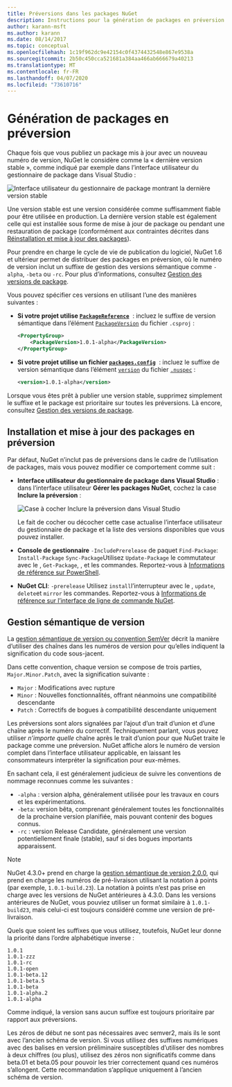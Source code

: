 ```yaml
---
title: Préversions dans les packages NuGet
description: Instructions pour la génération de packages en préversion
author: karann-msft
ms.author: karann
ms.date: 08/14/2017
ms.topic: conceptual
ms.openlocfilehash: 1c19f962dc9e42154c0f4374432548e867e9538a
ms.sourcegitcommit: 2b50c450cca521681a384aa466ab666679a40213
ms.translationtype: MT
ms.contentlocale: fr-FR
ms.lasthandoff: 04/07/2020
ms.locfileid: "73610716"
---
```

# <a name="building-pre-release-packages"></a>Génération de packages en préversion

Chaque fois que vous publiez un package mis à jour avec un nouveau numéro de version, NuGet le considère comme la « dernière version stable », comme indiqué par exemple dans l’interface utilisateur du gestionnaire de package dans Visual Studio :

![Interface utilisateur du gestionnaire de package montrant la dernière version stable](media/Prerelease_01-LatestStable.png)

Une version stable est une version considérée comme suffisamment fiable pour être utilisée en production. La dernière version stable est également celle qui est installée sous forme de mise à jour de package ou pendant une restauration de package (conformément aux contraintes décrites dans [Réinstallation et mise à jour des packages](../consume-packages/reinstalling-and-updating-packages.md)).

Pour prendre en charge le cycle de vie de publication du logiciel, NuGet 1.6 et ultérieur permet de distribuer des packages en préversion, où le numéro de version inclut un suffixe de gestion des versions sémantique comme `-alpha`, `-beta` ou `-rc`. Pour plus d’informations, consultez [Gestion des versions de package](../concepts/package-versioning.md#pre-release-versions).

Vous pouvez spécifier ces versions en utilisant l’une des manières suivantes :

- **Si votre projet utilise [`PackageReference`](../consume-packages/package-references-in-project-files.md)**  : incluez le suffixe de version sémantique dans l’élément [`PackageVersion`](/dotnet/core/tools/csproj.md#packageversion) du fichier `.csproj` :

    ```xml
    <PropertyGroup>
        <PackageVersion>1.0.1-alpha</PackageVersion>
    </PropertyGroup>
    ```

- **Si votre projet utilise un fichier [`packages.config`](../reference/packages-config.md)**  : incluez le suffixe de version sémantique dans l’élément [`version`](../reference/nuspec.md#version) du fichier [`.nuspec`](../reference/nuspec.md) :

    ```xml
    <version>1.0.1-alpha</version>
    ```

Lorsque vous êtes prêt à publier une version stable, supprimez simplement le suffixe et le package est prioritaire sur toutes les préversions. Là encore, consultez [Gestion des versions de package](../concepts/package-versioning.md#pre-release-versions).

## <a name="installing-and-updating-pre-release-packages"></a>Installation et mise à jour des packages en préversion

Par défaut, NuGet n’inclut pas de préversions dans le cadre de l’utilisation de packages, mais vous pouvez modifier ce comportement comme suit :

- **Interface utilisateur du gestionnaire de package dans Visual Studio** : dans l’interface utilisateur **Gérer les packages NuGet**, cochez la case **Inclure la préversion** :

    ![Case à cocher Inclure la préversion dans Visual Studio](media/Prerelease_02-CheckPrerelease.png)

    Le fait de cocher ou décocher cette case actualise l’interface utilisateur du gestionnaire de package et la liste des versions disponibles que vous pouvez installer.

- **Console de gestionnaire** `-IncludePrerelease` de paquet `Find-Package`: `Install-Package` `Sync-Package`Utilisez `Update-Package` le commutateur avec le , `Get-Package`, , et les commandes. Reportez-vous à [Informations de référence sur PowerShell](../reference/powershell-reference.md).

- **NuGet CLI**: `-prerelease` Utilisez `install`l’interrupteur avec le , `update`, `delete`et `mirror` les commandes. Reportez-vous à [Informations de référence sur l’interface de ligne de commande NuGet](../reference/nuget-exe-cli-reference.md).

## <a name="semantic-versioning"></a>Gestion sémantique de version

La [gestion sémantique de version ou convention SemVer](https://semver.org/spec/v1.0.0.html) décrit la manière d’utiliser des chaînes dans les numéros de version pour qu’elles indiquent la signification du code sous-jacent.

Dans cette convention, chaque version se compose de trois parties, `Major.Minor.Patch`, avec la signification suivante :

- `Major` : Modifications avec rupture
- `Minor` : Nouvelles fonctionnalités, offrant néanmoins une compatibilité descendante
- `Patch` : Correctifs de bogues à compatibilité descendante uniquement

Les préversions sont alors signalées par l’ajout d’un trait d’union et d’une chaîne après le numéro du correctif. Techniquement parlant, vous pouvez utiliser *n’importe quelle* chaîne après le trait d’union pour que NuGet traite le package comme une préversion. NuGet affiche alors le numéro de version complet dans l’interface utilisateur applicable, en laissant les consommateurs interpréter la signification pour eux-mêmes.

En sachant cela, il est généralement judicieux de suivre les conventions de nommage reconnues comme les suivantes :

- `-alpha` : version alpha, généralement utilisée pour les travaux en cours et les expérimentations.
- `-beta`: version bêta, comprenant généralement toutes les fonctionnalités de la prochaine version planifiée, mais pouvant contenir des bogues connus.
- `-rc` : version Release Candidate, généralement une version potentiellement finale (stable), sauf si des bogues importants apparaissent.

> [!Note]
> NuGet 4.3.0+ prend en charge la [gestion sémantique de version 2.0.0](https://semver.org/spec/v2.0.0.html), qui prend en charge les numéros de pré-livraison utilisant la notation à points (par exemple, `1.0.1-build.23`). La notation à points n’est pas prise en charge avec les versions de NuGet antérieures à 4.3.0. Dans les versions antérieures de NuGet, vous pouviez utiliser un format similaire à `1.0.1-build23`, mais celui-ci est toujours considéré comme une version de pré-livraison.

Quels que soient les suffixes que vous utilisez, toutefois, NuGet leur donne la priorité dans l’ordre alphabétique inverse :

    1.0.1
    1.0.1-zzz
    1.0.1-rc
    1.0.1-open
    1.0.1-beta.12
    1.0.1-beta.5
    1.0.1-beta
    1.0.1-alpha.2
    1.0.1-alpha

Comme indiqué, la version sans aucun suffixe est toujours prioritaire par rapport aux préversions.

Les zéros de début ne sont pas nécessaires avec semver2, mais ils le sont avec l’ancien schéma de version. Si vous utilisez des suffixes numériques avec des balises en version préliminaire susceptibles d’utiliser des nombres à deux chiffres (ou plus), utilisez des zéros non significatifs comme dans beta.01 et beta.05 pour pouvoir les trier correctement quand ces numéros s’allongent. Cette recommandation s’applique uniquement à l’ancien schéma de version.
